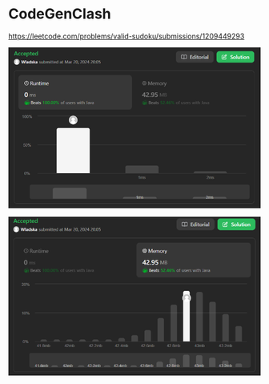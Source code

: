 # CodeGenClash

https://leetcode.com/problems/valid-sudoku/submissions/1209449293

![runtime](./images/leetcodesummary/runtime.png)

![memory](./images/leetcodesummary/memory.png)